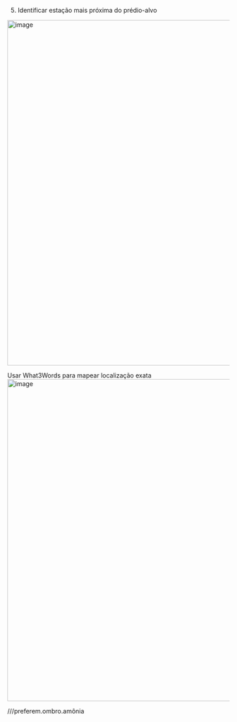  5. Identificar estação mais próxima do prédio-alvo

<img width="1471" height="783" alt="image" src="https://github.com/user-attachments/assets/021fcaf1-15d5-4d3c-8a4f-2e6bc178c10b" />

Usar What3Words para mapear localização exata
<img width="1557" height="730" alt="image" src="https://github.com/user-attachments/assets/41c94806-cb1d-49cb-988c-c18c1f4bb9e2" />

///preferem.ombro.amônia
